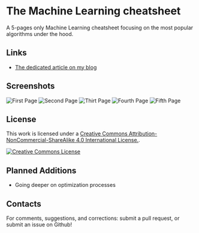 # The Machine Learning cheatsheet

A 5-pages only Machine Learning cheatsheet focusing on the most popular algorithms under the hood.

Links
-------

* [The dedicated article on my blog](https://remicnrd.github.io./the-machine-learning-cheatsheet/)


Screenshots
-------

![First Page](https://imgur.com/2oOpMVv.jpg)
![Second Page](https://imgur.com/3nu7tXz.jpg)
![Thirt Page](https://imgur.com/cq78Fsj.jpg)
![Fourth Page](https://imgur.com/SG9oekZ.jpg)
![Fifth Page](https://imgur.com/Etj7r2n.jpg)


License
-------

This work is licensed under a [Creative Commons Attribution-NonCommercial-ShareAlike 4.0 International License.][by-nc-sa].

[![Creative Commons License][by-nc-sa-img]][by-nc-sa]

Planned Additions
-------

* Going deeper on optimization processes


Contacts
-------

For comments, suggestions, and corrections: submit a pull request, or submit an issue on Github!

[by-nc-sa]: http://creativecommons.org/licenses/by-nc-sa/4.0/
[by-nc-sa-img]: http://i.creativecommons.org/l/by-nc-sa/4.0/88x31.png
